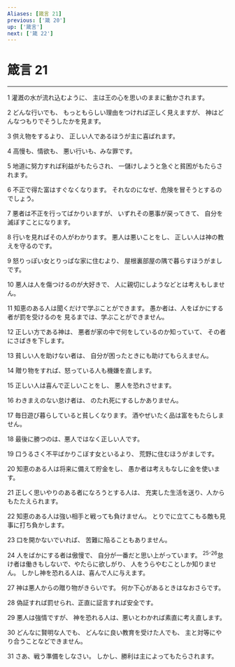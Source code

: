 ```yaml
---
Aliases: [箴言 21]
previous: ['箴 20']
up: ['箴言']
next: ['箴 22']
---
```

# 箴言 21

***




1 
灌漑の水が流れ込むように、 主は王の心を思いのままに動かされます。 



2 
どんな行いでも、 もっともらしい理由をつければ正しく見えますが、 神はどんなつもりでそうしたかを見ます。 



3 
供え物をするより、 正しい人であるほうが主に喜ばれます。 



4 
高慢も、情欲も、 悪い行いも、みな罪です。 



5 
地道に努力すれば利益がもたらされ、 一儲けしようと急ぐと貧困がもたらされます。 



6 
不正で得た富はすぐなくなります。 それなのになぜ、危険を冒そうとするのでしょう。 



7 
悪者は不正を行ってばかりいますが、 いずれその悪事が戻ってきて、 自分を滅ぼすことになります。 



8 
行いを見ればその人がわかります。 悪人は悪いことをし、 正しい人は神の教えを守るのです。 



9 
怒りっぽい女とりっぱな家に住むより、 屋根裏部屋の隅で暮らすほうがましです。 



10 
悪人は人を傷つけるのが大好きで、 人に親切にしようなどとは考えもしません。 



11 
知恵のある人は聞くだけで学ぶことができます。 愚か者は、人をばかにする者が罰を受けるのを 見るまでは、学ぶことができません。 



12 
正しい方である神は、 悪者が家の中で何をしているのか知っていて、 その者にさばきを下します。 



13 
貧しい人を助けない者は、 自分が困ったときにも助けてもらえません。 



14 
贈り物をすれば、怒っている人も機嫌を直します。 



15 
正しい人は喜んで正しいことをし、 悪人を恐れさせます。 



16 
わきまえのない怠け者は、 のたれ死にするしかありません。 



17 
毎日遊び暮らしていると貧しくなります。 酒やぜいたく品は富をもたらしません。 



18 
最後に勝つのは、悪人ではなく正しい人です。 



19 
口うるさく不平ばかりこぼす女といるより、 荒野に住むほうがましです。 



20 
知恵のある人は将来に備えて貯金をし、 愚か者は考えもなしに金を使います。 



21 
正しく思いやりのある者になろうとする人は、 充実した生活を送り、人からもたたえられます。 



22 
知恵のある人は強い相手と戦っても負けません。 とりでに立てこもる敵も見事に打ち負かします。 



23 
口を開かないでいれば、 苦難に陥ることもありません。 



24 
人をばかにする者は傲慢で、 自分が一番だと思い上がっています。 <sup class="versenum">25-26</sup>怠け者は働きもしないで、やたらに欲しがり、 人をうらやむことしか知りません。 しかし神を恐れる人は、喜んで人に与えます。 



27 
神は悪人からの贈り物がきらいです。 何か下心があるときはなおさらです。 



28 
偽証すれば罰せられ、正直に証言すれば安全です。 



29 
悪人は強情ですが、 神を恐れる人は、悪いとわかれば素直に考え直します。 



30 
どんなに賢明な人でも、 どんなに良い教育を受けた人でも、 主と対等にやり合うことなどできません。 



31 
さあ、戦う準備をしなさい。 しかし、勝利は主によってもたらされます。
